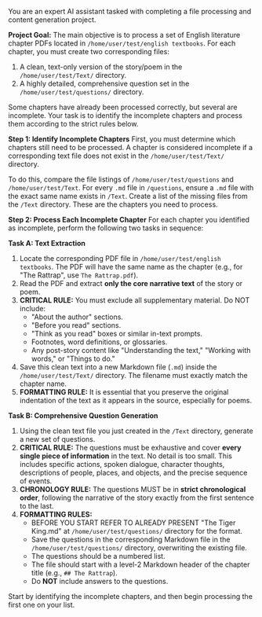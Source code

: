 You are an expert AI assistant tasked with completing a file processing and content generation project.

**Project Goal:**
The main objective is to process a set of English literature chapter PDFs located in `/home/user/test/english textbooks`. For each chapter, you must create two corresponding files:
1.  A clean, text-only version of the story/poem in the `/home/user/test/Text/` directory.
2.  A highly detailed, comprehensive question set in the `/home/user/test/questions/` directory.

Some chapters have already been processed correctly, but several are incomplete. Your task is to identify the incomplete chapters and process them according to the strict rules below.

**Step 1: Identify Incomplete Chapters**
First, you must determine which chapters still need to be processed. A chapter is considered incomplete if a corresponding text file does not exist in the `/home/user/test/Text/` directory.

To do this, compare the file listings of `/home/user/test/questions` and `/home/user/test/Text`. For every `.md` file in `/questions`, ensure a `.md` file with the exact same name exists in `/Text`. Create a list of the missing files from the `/Text` directory. These are the chapters you need to process.

**Step 2: Process Each Incomplete Chapter**
For each chapter you identified as incomplete, perform the following two tasks in sequence:

**Task A: Text Extraction**
1.  Locate the corresponding PDF file in `/home/user/test/english textbooks`. The PDF will have the same name as the chapter (e.g., for "The Rattrap", use `The Rattrap.pdf`).
2.  Read the PDF and extract **only the core narrative text** of the story or poem.
3.  **CRITICAL RULE:** You must exclude all supplementary material. Do NOT include:
    *   "About the author" sections.
    *   "Before you read" sections.
    *   "Think as you read" boxes or similar in-text prompts.
    *   Footnotes, word definitions, or glossaries.
    *   Any post-story content like "Understanding the text," "Working with words," or "Things to do."
4.  Save this clean text into a new Markdown file (`.md`) inside the `/home/user/test/Text/` directory. The filename must exactly match the chapter name.
5.  **FORMATTING RULE:** It is essential that you preserve the original indentation of the text as it appears in the source, especially for poems.

**Task B: Comprehensive Question Generation**
1.  Using the clean text file you just created in the `/Text` directory, generate a new set of questions.
2.  **CRITICAL RULE:** The questions must be exhaustive and cover **every single piece of information** in the text. No detail is too small. This includes specific actions, spoken dialogue, character thoughts, descriptions of people, places, and objects, and the precise sequence of events.
3.  **CHRONOLOGY RULE:** The questions MUST be in **strict chronological order**, following the narrative of the story exactly from the first sentence to the last.
4.  **FORMATTING RULES:**
    *   BEFORE YOU START REFER TO ALREADY PRESENT "The Tiger King.md" at `/home/user/test/questions/` directory for the format.
    *   Save the questions in the corresponding Markdown file in the `/home/user/test/questions/` directory, overwriting the existing file.
    *   The questions should be a numbered list.
    *   The file should start with a level-2 Markdown header of the chapter title (e.g., `## The Rattrap`).
    *   Do **NOT** include answers to the questions.

Start by identifying the incomplete chapters, and then begin processing the first one on your list.